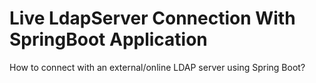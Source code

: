 # Live LdapServer Connection With SpringBoot Application
How to connect with an external/online LDAP server using Spring Boot? 
